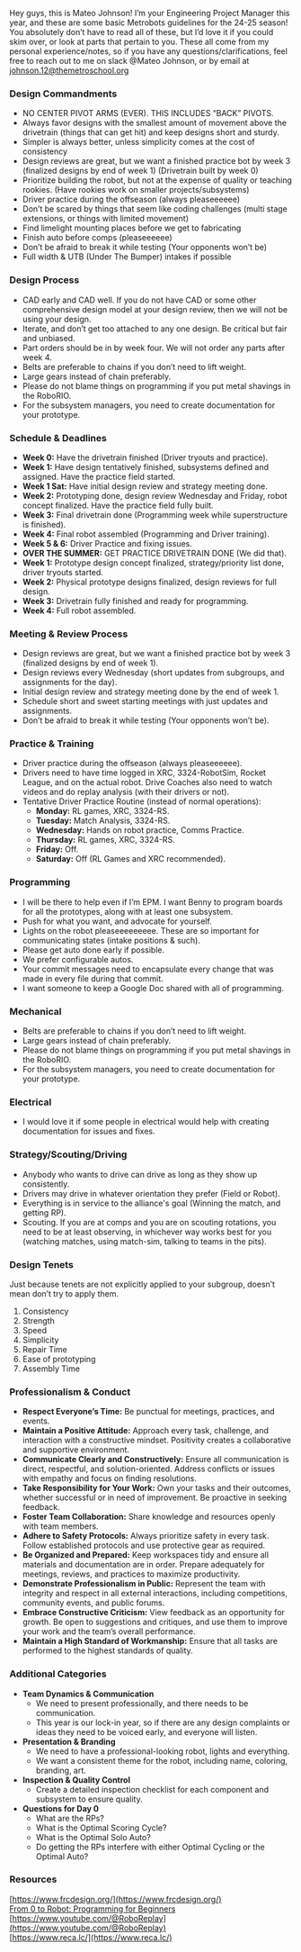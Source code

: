 Hey guys, this is Mateo Johnson\! I’m your Engineering Project Manager this year, and these are some basic Metrobots guidelines for the 24-25 season\! You absolutely don’t have to read all of these, but I’d love it if you could skim over, or look at parts that pertain to you. These all come from my personal experience/notes, so if you have any questions/clarifications, feel free to reach out to me on slack @Mateo Johnson, or by email at johnson.12@themetroschool.org

### **Design Commandments**

* NO CENTER PIVOT ARMS (EVER). THIS INCLUDES “BACK” PIVOTS.  
* Always favor designs with the smallest amount of movement above the drivetrain (things that can get hit) and keep designs short and sturdy.  
* Simpler is always better, unless simplicity comes at the cost of consistency   
* Design reviews are great, but we want a finished practice bot by week 3 (finalized designs by end of week 1\) (Drivetrain built by week 0\)  
* Prioritize building the robot, but not at the expense of quality or teaching rookies. (Have rookies work on smaller projects/subsystems)  
* Driver practice during the offseason (always pleaseeeeee)  
* Don’t be scared by things that seem like coding challenges (multi stage extensions, or things with limited movement)  
* Find limelight mounting places before we get to fabricating  
* Finish auto before comps (pleaseeeeee)  
* Don’t be afraid to break it while testing (Your opponents won’t be)  
* Full width & UTB (Under The Bumper) intakes if possible

### **Design Process**

* CAD early and CAD well. If you do not have CAD or some other comprehensive design model at your design review, then we will not be using your design.  
* Iterate, and don’t get too attached to any one design. Be critical but fair and unbiased.  
* Part orders should be in by week four. We will not order any parts after week 4\.  
* Belts are preferable to chains if you don’t need to lift weight.  
* Large gears instead of chain preferably.  
* Please do not blame things on programming if you put metal shavings in the RoboRIO.  
* For the subsystem managers, you need to create documentation for your prototype.

### **Schedule & Deadlines**

* **Week 0:** Have the drivetrain finished (Driver tryouts and practice).  
* **Week 1:** Have design tentatively finished, subsystems defined and assigned. Have the practice field started.  
* **Week 1 Sat:** Have initial design review and strategy meeting done.  
* **Week 2:** Prototyping done, design review Wednesday and Friday, robot concept finalized. Have the practice field fully built.  
* **Week 3:** Final drivetrain done (Programming week while superstructure is finished).  
* **Week 4:** Final robot assembled (Programming and Driver training).  
* **Week 5 & 6:** Driver Practice and fixing issues.  
* **OVER THE SUMMER:** GET PRACTICE DRIVETRAIN DONE (We did that).  
* **Week 1:** Prototype design concept finalized, strategy/priority list done, driver tryouts started.  
* **Week 2:** Physical prototype designs finalized, design reviews for full design.  
* **Week 3:** Drivetrain fully finished and ready for programming.  
* **Week 4:** Full robot assembled.

### **Meeting & Review Process**

* Design reviews are great, but we want a finished practice bot by week 3 (finalized designs by end of week 1).  
* Design reviews every Wednesday (short updates from subgroups, and assignments for the day).  
* Initial design review and strategy meeting done by the end of week 1\.  
* Schedule short and sweet starting meetings with just updates and assignments.  
* Don’t be afraid to break it while testing (Your opponents won’t be).

### **Practice & Training**

* Driver practice during the offseason (always pleaseeeeee).  
* Drivers need to have time logged in XRC, 3324-RobotSim, Rocket League, and on the actual robot. Drive Coaches also need to watch videos and do replay analysis (with their drivers or not).  
* Tentative Driver Practice Routine (instead of normal operations):  
  * **Monday:** RL games, XRC, 3324-RS.  
  * **Tuesday:** Match Analysis, 3324-RS.  
  * **Wednesday:** Hands on robot practice, Comms Practice.  
  * **Thursday:** RL games, XRC, 3324-RS.  
  * **Friday:** Off.  
  * **Saturday:** Off (RL Games and XRC recommended).

### **Programming**

* I will be there to help even if I’m EPM. I want Benny to program boards for all the prototypes, along with at least one subsystem.  
* Push for what you want, and advocate for yourself.  
* Lights on the robot pleaseeeeeeeee. These are so important for communicating states (intake positions & such).  
* Please get auto done early if possible.  
* We prefer configurable autos.  
* Your commit messages need to encapsulate every change that was made in every file during that commit.  
* I want someone to keep a Google Doc shared with all of programming.

### **Mechanical**

* Belts are preferable to chains if you don’t need to lift weight.  
* Large gears instead of chain preferably.  
* Please do not blame things on programming if you put metal shavings in the RoboRIO.  
* For the subsystem managers, you need to create documentation for your prototype.

### **Electrical**

* I would love it if some people in electrical would help with creating documentation for issues and fixes.

### **Strategy/Scouting/Driving**

* Anybody who wants to drive can drive as long as they show up consistently.  
* Drivers may drive in whatever orientation they prefer (Field or Robot).  
* Everything is in service to the alliance's goal (Winning the match, and getting RP).  
* Scouting. If you are at comps and you are on scouting rotations, you need to be at least observing, in whichever way works best for you (watching matches, using match-sim, talking to teams in the pits).

### **Design Tenets**

Just because tenets are not explicitly applied to your subgroup, doesn’t mean don’t try to apply them.

1. Consistency  
2. Strength  
3. Speed  
4. Simplicity  
5. Repair Time  
6. Ease of prototyping  
7. Assembly Time

### **Professionalism & Conduct**

* **Respect Everyone’s Time:** Be punctual for meetings, practices, and events.   
* **Maintain a Positive Attitude:** Approach every task, challenge, and interaction with a constructive mindset. Positivity creates a collaborative and supportive environment.  
* **Communicate Clearly and Constructively:** Ensure all communication is direct, respectful, and solution-oriented. Address conflicts or issues with empathy and focus on finding resolutions.  
* **Take Responsibility for Your Work:** Own your tasks and their outcomes, whether successful or in need of improvement. Be proactive in seeking feedback.  
* **Foster Team Collaboration:** Share knowledge and resources openly with team members.   
* **Adhere to Safety Protocols:** Always prioritize safety in every task. Follow established protocols and use protective gear as required.  
* **Be Organized and Prepared:** Keep workspaces tidy and ensure all materials and documentation are in order. Prepare adequately for meetings, reviews, and practices to maximize productivity.  
* **Demonstrate Professionalism in Public:** Represent the team with integrity and respect in all external interactions, including competitions, community events, and public forums.  
* **Embrace Constructive Criticism:** View feedback as an opportunity for growth. Be open to suggestions and critiques, and use them to improve your work and the team’s overall performance.  
* **Maintain a High Standard of Workmanship:** Ensure that all tasks are performed to the highest standards of quality. 

### **Additional Categories**

* **Team Dynamics & Communication**  
  * We need to present professionally, and there needs to be communication.  
  * This year is our lock-in year, so if there are any design complaints or ideas they need to be voiced early, and everyone will listen.  
* **Presentation & Branding**  
  * We need to have a professional-looking robot, lights and everything.  
  * We want a consistent theme for the robot, including name, coloring, branding, art.  
* **Inspection & Quality Control**  
  * Create a detailed inspection checklist for each component and subsystem to ensure quality.  
* **Questions for Day 0**  
  * What are the RPs?  
  * What is the Optimal Scoring Cycle?  
  * What is the Optimal Solo Auto?  
  * Do getting the RPs interfere with either Optimal Cycling or the Optimal Auto?

### Resources

[https://www.frcdesign.org/](https://www.frcdesign.org/)  
[From 0 to Robot: Programming for Beginners](https://docs.google.com/presentation/d/15O2Xo5cHsYG3hVvQbMSB2SuvU9ED0Y3feaKdCbgaQyM/preview?slide=id.g4dfce81f19\_0\_45)  
[https://www.youtube.com/@RoboReplay](https://www.youtube.com/@RoboReplay)	  
[https://www.reca.lc/](https://www.reca.lc/)

